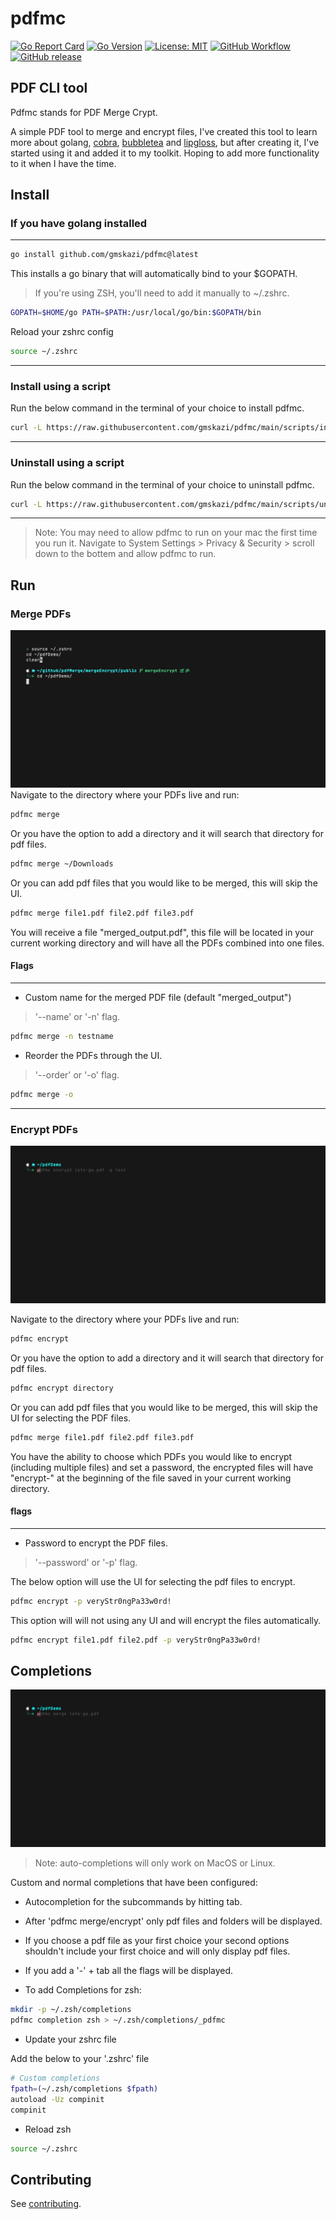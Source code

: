 # pdfmc

[![Go Report Card](https://goreportcard.com/badge/github.com/gmskazi/pdfmc)](https://goreportcard.com/report/github.com/gmskazi/pdfmc)
[![Go Version](https://img.shields.io/badge/Go-1.24-blue)](https://go.dev/)
[![License: MIT](https://img.shields.io/badge/License-MIT-blue.svg)](LICENSE)
[![GitHub Workflow](https://github.com/gmskazi/pdfmc/actions/workflows/ci.yml/badge.svg)](https://github.com/gmskazi/pdfmc/actions)
[![GitHub release](https://img.shields.io/github/v/release/gmskazi/pdfmc)](https://github.com/gmskazi/pdfmc/releases/latest)

## PDF CLI tool

Pdfmc stands for PDF Merge Crypt.

A simple PDF tool to merge and encrypt files, I've created this tool to learn more about golang,
[cobra](https://github.com/spf13/cobra), [bubbletea](https://github.com/charmbracelet/bubbletea) and
[lipgloss](https://github.com/charmbracelet/lipgloss), but after creating it, I've started using it and added it to my
toolkit. Hoping to add more functionality to it when I have the time.

## Install

### If you have golang installed

---

```bash
go install github.com/gmskazi/pdfmc@latest
```

This installs a go binary that will automatically bind to your $GOPATH.
> If you're using ZSH, you'll need to add it manually to ~/.zshrc.

```bash
GOPATH=$HOME/go PATH=$PATH:/usr/local/go/bin:$GOPATH/bin
```

Reload your zshrc config

```bash
source ~/.zshrc
```

---

### Install using a script

Run the below command in the terminal of your choice to install pdfmc.

```sh
curl -L https://raw.githubusercontent.com/gmskazi/pdfmc/main/scripts/install.sh | sh
```

---

### Uninstall using a script

Run the below command in the terminal of your choice to uninstall pdfmc.

```sh
curl -L https://raw.githubusercontent.com/gmskazi/pdfmc/main/scripts/uninstall.sh | sh
```

---

> Note: You may need to allow pdfmc to run on your mac the first time you run it. Navigate to System Settings > Privacy
& Security > scroll down to the bottem and allow pdfmc to run.

## Run

### Merge PDFs

![pdfmc merge](public/merge.gif)
Navigate to the directory where your PDFs live and run:

```bash
pdfmc merge
```

Or you have the option to add a directory and it will search that directory for pdf files.

```bash
pdfmc merge ~/Downloads
```

Or you can add pdf files that you would like to be merged, this will skip the UI.

```bash
pdfmc merge file1.pdf file2.pdf file3.pdf
```

You will receive a file "merged_output.pdf", this file will be located in your current working directory and will have
all the PDFs combined into one files.

#### Flags

---

- Custom name for the merged PDF file (default "merged_output")

> '--name' or '-n' flag.

```bash
pdfmc merge -n testname
```

- Reorder the PDFs through the UI.

> '--order' or '-o' flag.

```bash
pdfmc merge -o
```

---

### Encrypt PDFs

![pdfmc encrypt](public/encrypt.gif)

Navigate to the directory where your PDFs live and run:

```bash
pdfmc encrypt
```

Or you have the option to add a directory and it will search that directory for pdf files.

```bash
pdfmc encrypt directory
```

Or you can add pdf files that you would like to be merged, this will skip the UI for selecting the PDF files.

```bash
pdfmc merge file1.pdf file2.pdf file3.pdf
```

You have the ability to choose which PDFs you would like to encrypt (including multiple files) and set a password,
the encrypted files will have "encrypt-" at the beginning of the file saved in your current working directory.

#### flags

---

- Password to encrypt the PDF files.

> '--password' or '-p' flag.

The below option will use the UI for selecting the pdf files to encrypt.

```bash
pdfmc encrypt -p veryStr0ngPa33w0rd!
```

This option will will not using any UI and will encrypt the files automatically.

```bash
pdfmc encrypt file1.pdf file2.pdf -p veryStr0ngPa33w0rd!
```

## Completions

<!-- TODO: Add a gif to demonstrate autocomplete -->
![completions](public/completions.gif)

> Note: auto-completions will only work on MacOS or Linux.

Custom and normal completions that have been configured:

- Autocompletion for the subcommands by hitting tab.
- After 'pdfmc merge/encrypt' only pdf files and folders will be displayed.
- If you choose a pdf file as your first choice your second options shouldn't include your first choice and will only
display pdf files.
- If you add a '-' + tab all the flags will be displayed.

- To add Completions for zsh:

```bash
mkdir -p ~/.zsh/completions
pdfmc completion zsh > ~/.zsh/completions/_pdfmc
```

- Update your zshrc file

Add the below to your '.zshrc' file

```bash
# Custom completions
fpath=(~/.zsh/completions $fpath)
autoload -Uz compinit
compinit
```

- Reload zsh

```bash
source ~/.zshrc
```

## Contributing

See [contributing](CONTRIBUTING.md).
